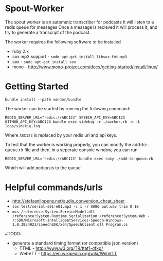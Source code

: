 # Spout-Worker
The spout worker is an automatic transcriber for podcasts
It will listen to a redis queue for messages
Once a message is recieved it will process it, and try to generate a transcript of the podcast.

The worker requires the following software to be installed

- ruby 2.x
- sox mp3 support - `sudo apt-get install libsox-fmt-mp3`
- sox - `sudo apt-get install sox`
- mono - http://www.mono-project.com/docs/getting-started/install/linux/


# Getting Started

`bundle install --path vendor/bundle`

The worker can be started by running the following command:

`REDIS_SERVER_URL="redis://ABC123" SPEECH_API_KEY=ABC123 GITHUB_API_KEY=ABC123 bundle exec sidekiq -r ./worker.rb -d -L logs/sidekiq.log`

Where `ABC123` is replaced by your redis url and api keys.

To test that the worker is working properly, you can modify the add-to-queue.rb file and then, in a seperate console window, you can run

`REDIS_SERVER_URL='redis://ABC123' bundle exec ruby ./add-to-queue.rb`

Which will add podcasts to the queue.


# Helpful commands/urls

- http://stefaanlippens.net/audio_conversion_cheat_sheet
- `sox test/serial-s01-e01.mp3 -c 1 -r 8000 out.wav trim 0 10`
- `mcs /reference:System.ServiceModel.dll /reference:System.Runtime.Serialization /reference:System.Web -r:SDK/Microsoft-IntelligentServices-Speech-Windows-1.0.3954923/SpeechSDK/x64/SpeechClient.dll Program.cs`

#TODO:
- generate a standard timing format (or compatible json version)
    - TTML - http://www.w3.org/TR/ttaf1-dfxp/
    - WebVTT - https://en.wikipedia.org/wiki/WebVTT